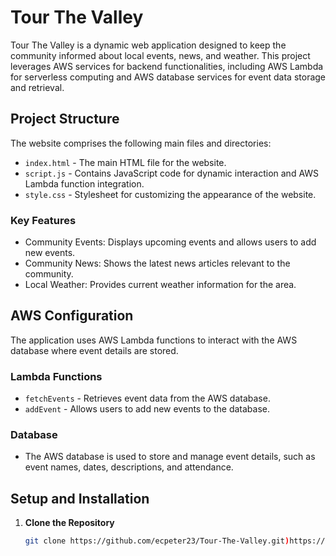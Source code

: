 # Tour The Valley

Tour The Valley is a dynamic web application designed to keep the community informed about local events, news, and weather. This project leverages AWS services for backend functionalities, including AWS Lambda for serverless computing and AWS database services for event data storage and retrieval.

## Project Structure

The website comprises the following main files and directories:

- `index.html` - The main HTML file for the website.
- `script.js` - Contains JavaScript code for dynamic interaction and AWS Lambda function integration.
- `style.css` - Stylesheet for customizing the appearance of the website.

### Key Features

- Community Events: Displays upcoming events and allows users to add new events.
- Community News: Shows the latest news articles relevant to the community.
- Local Weather: Provides current weather information for the area.

## AWS Configuration

The application uses AWS Lambda functions to interact with the AWS database where event details are stored.

### Lambda Functions

- `fetchEvents` - Retrieves event data from the AWS database.
- `addEvent` - Allows users to add new events to the database.

### Database

- The AWS database is used to store and manage event details, such as event names, dates, descriptions, and attendance.

## Setup and Installation

1. **Clone the Repository**

   ```bash
   git clone https://github.com/ecpeter23/Tour-The-Valley.git)https://github.com/ecpeter23/Tour-The-Valley.git
